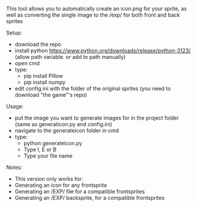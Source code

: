This tool allows you to automatically create an icon.png for your sprite, as well as converting the single image to the /exp/ for both front and back sprites

Setup:

- download the repo
- install python https://www.python.org/downloads/release/python-3123/ (allow path variable. or add to path manually)
- open cmd
- type:
  - pip install Pillow
  - pip install numpy
- edit config.ini with the folder of the original sprites (you need to download "the game"'s repo)

Usage:
- put the image you want to generate images for in the project folder (same as generaticon.py and config.ini)
- navigate to the generateicon folder in cmd
- type:
  - python generateicon.py
  - Type I, E or B
  - Type your file name

Notes:
- This version only works for:
- Generating an icon for any frontsprite
- Generating an /EXP/ file for a compatible frontsprites
- Generating an /EXP/ backsprite, for a compatible frontsprites
